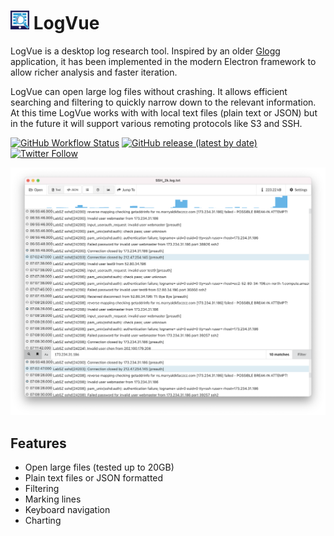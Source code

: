 # <img src=".erb/img/logo6-white.png" alt="logo" height="30" /> LogVue

LogVue is a desktop log research tool. Inspired by an older [Glogg](http://glogg.bonnefon.org) application, it has been implemented in the modern Electron framework to allow richer analysis and faster iteration.  

LogVue can open large log files without crashing. It allows efficient searching and filtering to quickly narrow down to the relevant information. At this time LogVue works with with local text files (plain text or JSON) but in the future it will support various remoting protocols like S3 and SSH.


[![GitHub Workflow Status](https://img.shields.io/github/workflow/status/rogovskiy/logvue/Test)](https://github.com/rogovskiy/logvue/actions)
[![GitHub release (latest by date)](https://img.shields.io/github/v/release/rogovskiy/logvue)](https://github.com/rogovskiy/logvue/releases/latest)
[![Twitter Follow](https://img.shields.io/twitter/follow/logvue1?style=social)](https://twitter.com/intent/user?screen_name=logvue1)

<img src=".erb/img/screenshot.png" alt="screenshot" />

## Features
* Open large files (tested up to 20GB)
* Plain text files or JSON formatted 
* Filtering 
* Marking lines 
* Keyboard navigation
* Charting
